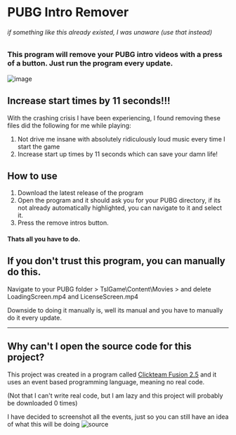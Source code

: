
# PUBG Intro Remover
###### if something like this already existed, I was unaware (use that instead)

### This program will remove your PUBG intro videos with a press of a button. Just run the program every update.


![image](https://user-images.githubusercontent.com/33293053/172598047-78f18263-02a2-4664-be5b-389ce4b884bd.png)

## Increase start times by **11 seconds**!!!

With the crashing crisis I have been experiencing, I found removing these files did the following for me while playing:

1. Not drive me insane with absolutely ridiculously loud music every time I start the game
2. Increase start up times by 11 seconds which can save your damn life!

## How to use
1. Download the latest release of the program
2. Open the program and it should ask you for your PUBG directory, if its not already automatically highlighted, you can navigate to it and select it.
3. Press the remove intros button.

#### Thats all you have to do.

## If you don't trust this program, you can manually do this.

Navigate to your PUBG folder > TslGame\Content\Movies > and delete LoadingScreen.mp4 and LicenseScreen.mp4

Downside to doing it manually is, well its manual and you have to manually do it every update.

***
## Why can't I open the source code for this project?

This project was created in a program called [Clickteam Fusion 2.5](https://www.clickteam.com/clickteam-fusion-2-5) and it uses an event based programming language, meaning no real code. 

(Not that I can't write real code, but I am lazy and this project will probably be downloaded 0 times)

I have decided to screenshot all the events, just so you can still have an idea of what this will be doing
![source](https://user-images.githubusercontent.com/33293053/172600624-4a491d7a-ce39-4774-8833-08dd4b8e5a07.png)

